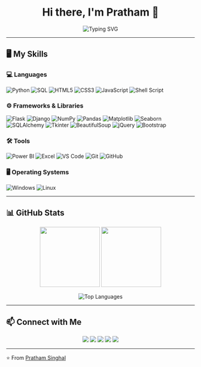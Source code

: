 <h1 align="center">Hi there, I'm Pratham 👋</h1>

<p align="center">
  <img src="https://readme-typing-svg.demolab.com?font=Fira+Code&pause=1000&color=00F700&center=true&vCenter=true&width=500&lines=Cybersecurity+Enthusiast;Data+Science+Explorer;Python+Developer;Open+Source+Contributor;Techie+%7C+Problem+Solver" alt="Typing SVG" />
</p>


---
## 🖥️ My Skills  

### 💻 Languages  
![Python](https://img.shields.io/badge/-Python-3776AB?logo=python&logoColor=white&style=for-the-badge)
![SQL](https://img.shields.io/badge/-SQL-4479A1?logo=MySQL&logoColor=white&style=for-the-badge)
![HTML5](https://img.shields.io/badge/-HTML5-E34F26?logo=html5&logoColor=white&style=for-the-badge)
![CSS3](https://img.shields.io/badge/-CSS3-1572B6?logo=css3&logoColor=white&style=for-the-badge)
![JavaScript](https://img.shields.io/badge/-JavaScript-F7DF1E?logo=javascript&logoColor=black&style=for-the-badge)
![Shell Script](https://img.shields.io/badge/-Shell_Script-4EAA25?logo=gnu-bash&logoColor=white&style=for-the-badge)

### ⚙️ Frameworks & Libraries  
![Flask](https://img.shields.io/badge/-Flask-000000?logo=flask&logoColor=white&style=for-the-badge)
![Django](https://img.shields.io/badge/-Django-092E20?logo=django&logoColor=white&style=for-the-badge)
![NumPy](https://img.shields.io/badge/-NumPy-013243?logo=numpy&logoColor=white&style=for-the-badge)
![Pandas](https://img.shields.io/badge/-Pandas-150458?logo=pandas&logoColor=white&style=for-the-badge)
![Matplotlib](https://img.shields.io/badge/-Matplotlib-11557C?logo=plotly&logoColor=white&style=for-the-badge)
![Seaborn](https://img.shields.io/badge/-Seaborn-0099CC?logo=plotly&logoColor=white&style=for-the-badge)
![SQLAlchemy](https://img.shields.io/badge/-SQLAlchemy-D71F00?logo=databricks&logoColor=white&style=for-the-badge)
![Tkinter](https://img.shields.io/badge/-Tkinter-FFCC00?style=for-the-badge&logo=python&logoColor=blue)
![BeautifulSoup](https://img.shields.io/badge/-BeautifulSoup-4E8C4A?style=for-the-badge&logo=python&logoColor=white)
![jQuery](https://img.shields.io/badge/-jQuery-0769AD?style=for-the-badge&logo=jquery&logoColor=white)
![Bootstrap](https://img.shields.io/badge/-Bootstrap-7952B3?style=for-the-badge&logo=bootstrap&logoColor=white)

### 🛠 Tools  
![Power BI](https://img.shields.io/badge/-Power%20BI-F2C811?logo=powerbi&logoColor=black&style=for-the-badge)
![Excel](https://img.shields.io/badge/-Excel-217346?logo=microsoft-excel&logoColor=white&style=for-the-badge)
![VS Code](https://img.shields.io/badge/-VS%20Code-007ACC?logo=visual-studio-code&logoColor=white&style=for-the-badge)
![Git](https://img.shields.io/badge/-Git-F05032?logo=git&logoColor=white&style=for-the-badge)
![GitHub](https://img.shields.io/badge/-GitHub-181717?logo=github&logoColor=white&style=for-the-badge)

### 🖥 Operating Systems  
![Windows](https://img.shields.io/badge/-Windows-0078D6?logo=windows&logoColor=white&style=for-the-badge)
![Linux](https://img.shields.io/badge/-Linux-FCC624?logo=linux&logoColor=black&style=for-the-badge)

---

## 📊 GitHub Stats  

<p align="center">
  <img src="https://github-readme-streak-stats.herokuapp.com/?user=prathamsinghal001&theme=radical&hide_border=true" height="160px"/>
  <img src="https://github-readme-stats.vercel.app/api?username=prathamsinghal001&show_icons=true&theme=radical&hide_border=true" height="160px"/>
</p>

<p align="center">
  <img src="https://github-readme-stats.vercel.app/api/top-langs/?username=prathamsinghal001&layout=compact&theme=radical&hide_border=true" alt="Top Languages" />
</p>

<!-- ![Visitor Count](https://komarev.com/ghpvc/?username=prathamsinghal001&style=flat-square&color=00FF00) -->


---

## 📫 Connect with Me  

<p align="center">
  <a href="mailto:prathamsinghal0011@gmail.com"><img src="https://img.shields.io/badge/-Gmail-D14836?logo=gmail&logoColor=white&style=for-the-badge"></a>
  <a href="https://www.linkedin.com/in/pratham-singhal001/"><img src="https://img.shields.io/badge/-LinkedIn-0A66C2?logo=linkedin&logoColor=white&style=for-the-badge"></a>
  <a href="https://x.com/prathamsinghal0"><img src="https://img.shields.io/badge/-Twitter-1DA1F2?logo=twitter&logoColor=white&style=for-the-badge"></a>
  <a href="https://github.com/prathamsinghal001"><img src="https://img.shields.io/badge/-GitHub-181717?logo=github&logoColor=white&style=for-the-badge"></a>
  <a href="https://prathamsinghal001.github.io/Portfolio/"><img src="https://img.shields.io/badge/-Portfolio-000000?logo=vercel&logoColor=white&style=for-the-badge"></a>
</p>

---

⭐️ From [Pratham Singhal](https://github.com/prathamsinghal001)

